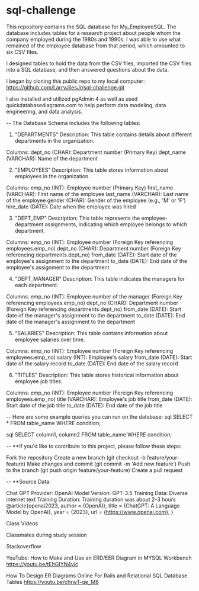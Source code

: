 # sql-challenge

This repository contains the SQL database for My_EmployeeSQL. 
The database includes tables for a research project about people whom the 
company employed during the 1980s and 1990s. I was able to use what remained
of the employee database from that period, which amounted to six CSV files.

I designed tables to hold the data from the CSV files, imported the CSV files 
into a SQL database, and then answered questions about the data.

I began by cloning this public repo to my local computer:
https://github.com/LarryJilesJr/sql-challenge.git

I also installed and utilized pgAdmin 4 as well as used 
quickdatabasediagrams.com to help perform data modeling, data engineering, and 
data analysis.

--
The Database Schema includes the following tables:
1. "DEPARTMENTS"
Description: 
This table contains details about different departments in the organization.

Columns:
dept_no (CHAR): Department number (Primary Key)
dept_name (VARCHAR): Name of the department

2. "EMPLOYEES"
Description: 
This table stores information about employees in the organization.

Columns:
emp_no (INT): Employee number (Primary Key)
first_name (VARCHAR): First name of the employee
last_name (VARCHAR): Last name of the employee
gender (CHAR): Gender of the employee (e.g., 'M' or 'F')
hire_date (DATE): Date when the employee was hired

3. "DEPT_EMP"
Description: 
This table represents the employee-department assignments, indicating which 
employee belongs to which department.

Columns:
emp_no (INT): Employee number (Foreign Key referencing employees.emp_no)
dept_no (CHAR): Department number (Foreign Key referencing departments.dept_no)
from_date (DATE): Start date of the employee's assignment to the department
to_date (DATE): End date of the employee's assignment to the department

4. "DEPT_MANAGER"
Description: 
This table indicates the managers for each department.

Columns:
emp_no (INT): Employee number of the manager (Foreign Key referencing employees.emp_no)
dept_no (CHAR): Department number (Foreign Key referencing departments.dept_no)
from_date (DATE): Start date of the manager's assignment to the department
to_date (DATE): End date of the manager's assignment to the department

5. "SALARIES"
Description: 
This table contains information about employee salaries over time.

Columns:
emp_no (INT): Employee number (Foreign Key referencing employees.emp_no)
salary (INT): Employee's salary
from_date (DATE): Start date of the salary record
to_date (DATE): End date of the salary record

6. "TITLES"
Description: 
This table stores historical information about employee job titles.

Columns:
emp_no (INT): Employee number (Foreign Key referencing employees.emp_no)
title (VARCHAR): Employee's job title
from_date (DATE): Start date of the job title
to_date (DATE): End date of the job title

--
Here are some example queries you can run on the database:
sql
SELECT * FROM table_name WHERE condition;

sql
SELECT column1, column2 FROM table_name WHERE condition;

--
**If you'd like to contribute to this project, please follow these steps:

Fork the repository
Create a new branch (git checkout -b feature/your-feature)
Make changes and commit (git commit -m 'Add new feature')
Push to the branch (git push origin feature/your-feature)
Create a pull request

--
**Source Data: 

Chat GPT Provider: OpenAI Model Version: GPT-3.5 Training Data: Diverse internet text Training Duration: Training duration was about 2-3 hours @article{openai2023, author = {OpenAI}, title = {ChatGPT: A Language Model by OpenAI}, year = {2023}, url = {https://www.openai.com}, }

Class Videos

Classmates during study session

Stackoverflow

YouTube:
How to Make and Use an ERD/EER Diagram in MYSQL Workbench https://youtu.be/tEhGIYN4vic

How To Design ER Diagrams Online For Rails and Relational SQL Database Tables https://youtu.be/chrwT-qe_M8

